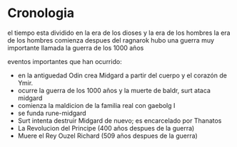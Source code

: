# Cronologia

el tiempo esta dividido en la era de los dioses y la era de los hombres
la era de los hombres comienza despues del ragnarok
hubo una guerra muy importante llamada la guerra de los 1000 años

eventos importantes que han ocurrido:
- en la antiguedad Odin crea Midgard a partir del cuerpo y el corazón de Ymir.
- ocurre la guerra de los 1000 años y la muerte de baldr, surt ataca midgard
- comienza la maldicion de la familia real con gaebolg I
- se funda rune-midgard
- Surt intenta destruir Midgard de nuevo; es encarcelado por Thanatos
- La Revolucion del Principe (400 años despues de la guerra)
- Muere el Rey Ouzel Richard (509 años despues de la guerra)
